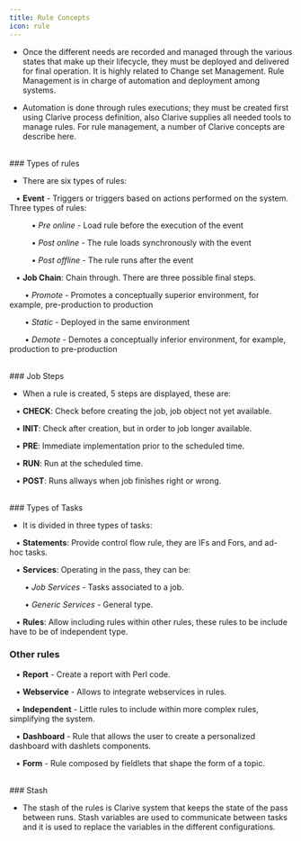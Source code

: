 ```yaml
---
title: Rule Concepts
icon: rule
---
```



* Once the different needs are recorded and managed through the 
various states that make up their lifecycle, they must be deployed and delivered for final operation. 
It is highly related to Change set Management.
Rule Management is in charge of automation and deployment among systems.

* Automation is done through rules executions; they must be 
created first using Clarive process definition, also Clarive supplies 
all needed tools to manage rules. For rule management, a number of 
Clarive concepts are describe here.
  
<br /> 
### Types of rules

* There are six types of rules:

&nbsp; &nbsp;• **Event** - Triggers or triggers based on actions performed on the system. Three types of rules: <br />

&nbsp; &nbsp;&nbsp; &nbsp;&nbsp; &nbsp; • *Pre online* - Load rule before the execution of the event <br />

&nbsp; &nbsp;&nbsp; &nbsp;&nbsp; &nbsp; • *Post online* - The rule loads synchronously with the event <br />

&nbsp; &nbsp;&nbsp; &nbsp;&nbsp; &nbsp; • *Post offline* - The rule runs after the event <br />


&nbsp; &nbsp;• **Job Chain**: Chain through. There are three possible final steps. <br />
    
&nbsp; &nbsp;&nbsp; &nbsp; • *Promote* - Promotes a conceptually superior environment, for example, pre-production to production <br />
    
&nbsp; &nbsp;&nbsp; &nbsp; • *Static* - Deployed in the same environment<br />
    
&nbsp; &nbsp;&nbsp; &nbsp; • *Demote* - Demotes a conceptually inferior environment, for example, production to pre-production  <br />


<br />
### Job Steps

* When a rule is created, 5 steps are displayed, these are: <br />

&nbsp; &nbsp;• **CHECK**: Check before creating the job, job object not yet available. <br />

&nbsp; &nbsp;• **INIT**: Check after creation, but in order to job longer available. <br />

&nbsp; &nbsp;• **PRE**: Immediate implementation prior to the scheduled time. <br />

&nbsp; &nbsp;• **RUN**: Run at the scheduled time. <br />

&nbsp; &nbsp;• **POST**: Runs allways when job finishes right or wrong.

<br />
### Types of Tasks  

* It is divided in three types of tasks: <br />


&nbsp; &nbsp;• **Statements**: Provide control flow rule, they are IFs and Fors, and ad- hoc tasks. <br />

&nbsp; &nbsp;• **Services**: Operating in the pass,  they can be: <br />
      
&nbsp; &nbsp;&nbsp; &nbsp; • *Job Services* - Tasks associated to a job.<br />
      
&nbsp; &nbsp;&nbsp; &nbsp; • *Generic Services* - General type. <br />

&nbsp; &nbsp;• **Rules**: Allow including rules within other rules, these rules to be include have to be of independent type.


### Other rules


&nbsp; &nbsp;• **Report** - Create a report with Perl code. <br />

&nbsp; &nbsp;• **Webservice** - Allows to integrate webservices in rules.<br />

&nbsp; &nbsp;• **Independent** - Little rules to include within more complex rules, simplifying the system.  <br />

&nbsp; &nbsp;• **Dashboard** - Rule that allows the user to create a personalized dashboard with dashlets components.  <br />

&nbsp; &nbsp;• **Form** - Rule composed by fieldlets that shape the form of a topic.  <br />


<br />
### Stash

* The stash of the rules is Clarive system that keeps the state of the pass between runs. Stash variables are used to communicate between tasks and it is used to replace the variables in the different configurations.



